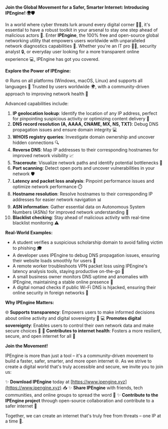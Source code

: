 **Join the Global Movement for a Safer, Smarter Internet: Introducing IPEngine! 🌍🛡️**

In a world where cyber threats lurk around every digital corner 🕵️‍♂️, it's essential to have a robust toolkit in your arsenal to stay one step ahead of malicious actors 🔪. Enter **IPEngine**, the 100% free and open-source global networking utility that empowers users worldwide with unparalleled network diagnostics capabilities 📡. Whether you're an IT pro 👩‍💻, security analyst 🔒, or everyday user looking for a more transparent online experience 💻, IPEngine has got you covered.

**Explore the Power of IPEngine:**

🌐 Runs on all platforms (Windows, macOS, Linux) and supports all languages 🎉
Trusted by users worldwide 🌍, with a community-driven approach to improving network health 🤝

Advanced capabilities include:

1. **IP geolocation lookup**: Identify the location of any IP address, perfect for pinpointing suspicious activity or optimizing content delivery 📍
2. **DNS record resolution (A, AAAA, CNAME, MX, NS, TXT)**: Debug DNS propagation issues and ensure domain integrity 💻
3. **WHOIS registry queries**: Investigate domain ownership and uncover hidden connections 🔍
4. **Reverse DNS**: Map IP addresses to their corresponding hostnames for improved network visibility 📈
5. **Traceroute**: Visualize network paths and identify potential bottlenecks 🚀
6. **Port scanning**: Detect open ports and uncover vulnerabilities in your network 🛡️
7. **Latency and packet loss analysis**: Pinpoint performance issues and optimize network performance ⏱️
8. **Hostname resolution**: Resolve hostnames to their corresponding IP addresses for easier network navigation 📊
9. **ASN information**: Gather essential data on Autonomous System Numbers (ASNs) for improved network understanding 🔗
10. **Blacklist checking**: Stay ahead of malicious activity with real-time blacklist monitoring ⚠️

**Real-World Examples:**

* A student verifies a suspicious scholarship domain to avoid falling victim to phishing 🎓
* A developer uses IPEngine to debug DNS propagation issues, ensuring their website loads smoothly for users 🚀
* A remote worker troubleshoots VPN packet loss using IPEngine's latency analysis tools, staying productive on-the-go 🛂️
* A small business owner monitors DNS uptime and anomalies with IPEngine, maintaining a stable online presence 💼
* A digital nomad checks if public Wi-Fi DNS is hijacked, ensuring their online security in foreign networks 🚀

**Why IPEngine Matters:**

🌐 **Supports transparency**: Empowers users to make informed decisions about online activity and digital sovereignty 🔑
💻 **Promotes digital sovereignty**: Enables users to control their own network data and make secure choices 🤝
📡 **Contributes to internet health**: Fosters a more resilient, secure, and open internet for all 👥

**Join the Movement!**

IPEngine is more than just a tool – it's a community-driven movement to build a faster, safer, smarter, and more open internet 🌐. As we strive to create a digital world that's truly accessible and secure, we invite you to join us:

✨ **Download IPEngine** today at [https://www.ipengine.xyz](https://www.ipengine.xyz) 📥
✨ **Share IPEngine** with friends, tech communities, and online groups to spread the word 🤝
✨ **Contribute to the IPEngine project** through open-source collaboration and contribute to a safer internet 🔗

Together, we can create an internet that's truly free from threats – one IP at a time 🔑.